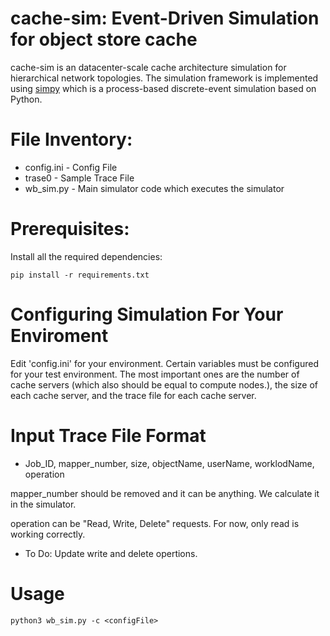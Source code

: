 # cache-sim: Event-Driven Simulation for object store cache

cache-sim is an datacenter-scale cache architecture simulation for hierarchical network topologies. The simulation framework is implemented using [simpy](https://simpy.readthedocs.io/en/latest/) which is a process-based discrete-event simulation based on Python.

# File Inventory:
  * config.ini - Config File
  * trase0 - Sample Trace File
  * wb_sim.py - Main simulator code which executes the simulator
 
 
# Prerequisites:
Install all the required dependencies:

```
pip install -r requirements.txt
```

# Configuring Simulation For Your Enviroment 
  Edit 'config.ini' for your environment. Certain variables must be configured for your test environment.
  The most important ones are the number of cache servers (which also should be equal to compute nodes.), the size of each cache server, and the trace file for each cache server.
 
  
# Input Trace File Format
 * Job_ID, mapper_number, size, objectName, userName, worklodName, operation

  mapper_number should be removed and it can be anything. We calculate it in the simulator.
 
  operation can be "Read, Write, Delete" requests. For now, only read is working correctly.

 * To Do: 
 Update write and delete opertions.

# Usage

```
python3 wb_sim.py -c <configFile>
```
